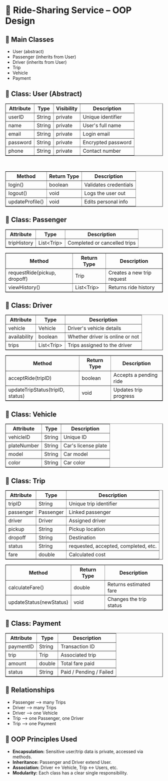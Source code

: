 <h1>🚗 Ride-Sharing Service – OOP Design</h1>

<h2>📌 Main Classes</h2>
<ul>
  <li>User (abstract)</li>
  <li>Passenger (inherits from User)</li>
  <li>Driver (inherits from User)</li>
  <li>Trip</li>
  <li>Vehicle</li>
  <li>Payment</li>
</ul>

<h2>🔹 Class: User (Abstract)</h2>
<table border="1" cellpadding="5">
  <tr><th>Attribute</th><th>Type</th><th>Visibility</th><th>Description</th></tr>
  <tr><td>userID</td><td>String</td><td>private</td><td>Unique identifier</td></tr>
  <tr><td>name</td><td>String</td><td>private</td><td>User's full name</td></tr>
  <tr><td>email</td><td>String</td><td>private</td><td>Login email</td></tr>
  <tr><td>password</td><td>String</td><td>private</td><td>Encrypted password</td></tr>
  <tr><td>phone</td><td>String</td><td>private</td><td>Contact number</td></tr>
</table>
<br>
<table border="1" cellpadding="5">
  <tr><th>Method</th><th>Return Type</th><th>Description</th></tr>
  <tr><td>login()</td><td>boolean</td><td>Validates credentials</td></tr>
  <tr><td>logout()</td><td>void</td><td>Logs the user out</td></tr>
  <tr><td>updateProfile()</td><td>void</td><td>Edits personal info</td></tr>
</table>

<h2>🔹 Class: Passenger</h2>
<table border="1" cellpadding="5">
  <tr><th>Attribute</th><th>Type</th><th>Description</th></tr>
  <tr><td>tripHistory</td><td>List&lt;Trip&gt;</td><td>Completed or cancelled trips</td></tr>
</table>
<table border="1" cellpadding="5">
  <tr><th>Method</th><th>Return Type</th><th>Description</th></tr>
  <tr><td>requestRide(pickup, dropoff)</td><td>Trip</td><td>Creates a new trip request</td></tr>
  <tr><td>viewHistory()</td><td>List&lt;Trip&gt;</td><td>Returns ride history</td></tr>
</table>

<h2>🔹 Class: Driver</h2>
<table border="1" cellpadding="5">
  <tr><th>Attribute</th><th>Type</th><th>Description</th></tr>
  <tr><td>vehicle</td><td>Vehicle</td><td>Driver's vehicle details</td></tr>
  <tr><td>availability</td><td>boolean</td><td>Whether driver is online or not</td></tr>
  <tr><td>trips</td><td>List&lt;Trip&gt;</td><td>Trips assigned to the driver</td></tr>
</table>
<table border="1" cellpadding="5">
  <tr><th>Method</th><th>Return Type</th><th>Description</th></tr>
  <tr><td>acceptRide(tripID)</td><td>boolean</td><td>Accepts a pending ride</td></tr>
  <tr><td>updateTripStatus(tripID, status)</td><td>void</td><td>Updates trip progress</td></tr>
</table>

<h2>🔹 Class: Vehicle</h2>
<table border="1" cellpadding="5">
  <tr><th>Attribute</th><th>Type</th><th>Description</th></tr>
  <tr><td>vehicleID</td><td>String</td><td>Unique ID</td></tr>
  <tr><td>plateNumber</td><td>String</td><td>Car's license plate</td></tr>
  <tr><td>model</td><td>String</td><td>Car model</td></tr>
  <tr><td>color</td><td>String</td><td>Car color</td></tr>
</table>

<h2>🔹 Class: Trip</h2>
<table border="1" cellpadding="5">
  <tr><th>Attribute</th><th>Type</th><th>Description</th></tr>
  <tr><td>tripID</td><td>String</td><td>Unique trip identifier</td></tr>
  <tr><td>passenger</td><td>Passenger</td><td>Linked passenger</td></tr>
  <tr><td>driver</td><td>Driver</td><td>Assigned driver</td></tr>
  <tr><td>pickup</td><td>String</td><td>Pickup location</td></tr>
  <tr><td>dropoff</td><td>String</td><td>Destination</td></tr>
  <tr><td>status</td><td>String</td><td>requested, accepted, completed, etc.</td></tr>
  <tr><td>fare</td><td>double</td><td>Calculated cost</td></tr>
</table>
<table border="1" cellpadding="5">
  <tr><th>Method</th><th>Return Type</th><th>Description</th></tr>
  <tr><td>calculateFare()</td><td>double</td><td>Returns estimated fare</td></tr>
  <tr><td>updateStatus(newStatus)</td><td>void</td><td>Changes the trip status</td></tr>
</table>

<h2>🔹 Class: Payment</h2>
<table border="1" cellpadding="5">
  <tr><th>Attribute</th><th>Type</th><th>Description</th></tr>
  <tr><td>paymentID</td><td>String</td><td>Transaction ID</td></tr>
  <tr><td>trip</td><td>Trip</td><td>Associated trip</td></tr>
  <tr><td>amount</td><td>double</td><td>Total fare paid</td></tr>
  <tr><td>status</td><td>String</td><td>Paid / Pending / Failed</td></tr>
</table>

<h2>🔄 Relationships</h2>
<ul>
  <li>Passenger ⟶ many Trips</li>
  <li>Driver ⟶ many Trips</li>
  <li>Driver ⟶ one Vehicle</li>
  <li>Trip ⟶ one Passenger, one Driver</li>
  <li>Trip ⟶ one Payment</li>
</ul>

<h2>🧠 OOP Principles Used</h2>
<ul>
  <li><strong>Encapsulation:</strong> Sensitive user/trip data is private, accessed via methods.</li>
  <li><strong>Inheritance:</strong> Passenger and Driver extend User.</li>
  <li><strong>Association:</strong> Driver ↔ Vehicle, Trip ↔ Users, etc.</li>
  <li><strong>Modularity:</strong> Each class has a clear single responsibility.</li>
</ul>


